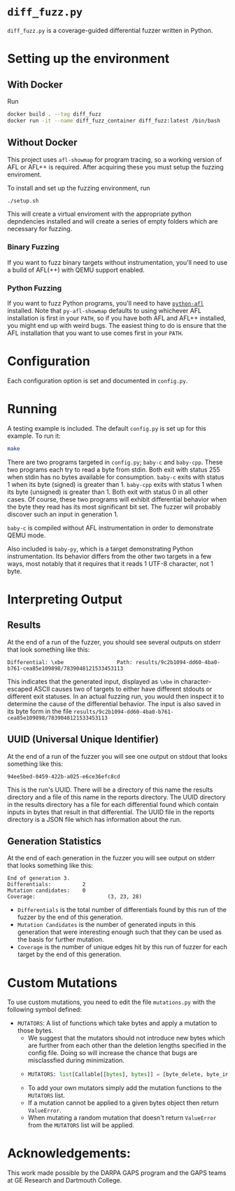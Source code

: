 # `diff_fuzz.py`
`diff_fuzz.py` is a coverage-guided differential fuzzer written in Python.

# Setting up the environment

## With Docker
Run
```sh
docker build . --tag diff_fuzz
docker run -it --name diff_fuzz_container diff_fuzz:latest /bin/bash
```

## Without Docker
This project uses `afl-showmap` for program tracing, so a working version of AFL or AFL++ is required.
After acquiring these you must setup the fuzzing enviroment.

To install and set up the fuzzing environment, run
```bash
./setup.sh
```

This will create a virtual enviroment with the appropriate python depndencies installed and will create a series of empty folders which are necessary for fuzzing.

### Binary Fuzzing
If you want to fuzz binary targets without instrumentation, you'll need to use a build of AFL(++) with QEMU support enabled.

### Python Fuzzing
If you want to fuzz Python programs, you'll need to have [`python-afl`](https://github.com/jwilk/python-afl) installed.
Note that `py-afl-showmap` defaults to using whichever AFL installation is first in your `PATH`, so if you have both AFL and AFL++ installed, you might end up with weird bugs.
The easiest thing to do is ensure that the AFL installation that you want to use comes first in your `PATH`.

# Configuration
Each configuration option is set and documented in `config.py`.

# Running
A testing example is included. The default `config.py` is set up for this example.
To run it:
```bash
make
```

There are two programs targeted in `config.py`; `baby-c` and `baby-cpp`.
These two programs each try to read a byte from stdin.
Both exit with status 255 when stdin has no bytes available for consumption.
`baby-c` exits with status 1 when its byte (signed) is greater than 1.
`baby-cpp` exits with status 1 when its byte (unsigned) is greater than 1.
Both exit with status 0 in all other cases.
Of course, these two programs will exhibit differential behavior when the byte they read has its most significant bit set.
The fuzzer will probably discover such an input in generation 1.

`baby-c` is compiled without AFL instrumentation in order to demonstrate QEMU mode.

Also included is `baby-py`, which is a target demonstrating Python instrumentation.
Its behavior differs from the other two targets in a few ways, most notably that it requires that it reads 1 UTF-8 character, not 1 byte.

# Interpreting Output

## Results

At the end of a run of the fuzzer, you should see several outputs on stderr that look something like this:
```
Differential: \xbe                 Path: results/9c2b1094-dd60-4ba0-b761-cea85e109898/7839048121533453113
```
This indicates that the generated input, displayed as `\xbe` in character-escaped ASCII causes two of targets to either have different stdouts or different exit statuses.
In an actual fuzzing run, you would then inspect it to determine the cause of the differential behavior.
The input is also saved in its byte form in the file `results/9c2b1094-dd60-4ba0-b761-cea85e109898/7839048121533453113`

## UUID (Universal Unique Identifier)

At the end of a run of the fuzzer you will see one output on stdout that looks something like this:
```
94ee5bed-0459-422b-a025-e6ce36efc8cd
```
This is the run's UUID. There will be a directory of this name the results directory and a file of this name in the reports directory. The UUID directory in the results directory has a file for each differential found which contain inputs in bytes that result in that differential. The UUID file in the reports directory is a JSON file which has information about the run.

## Generation Statistics

At the end of each generation in the fuzzer you will see output on stderr that looks something like this:
```
End of generation 3.
Differentials:          2
Mutation candidates:    0
Coverage:                       (3, 23, 28)
```
- `Differentials` is the total number of differentials found by this run of the fuzzer by the end of this generation.
- `Mutation Candidates` is the number of generated inputs in this generation that were interesting enough such that they can be used as the basis for further mutation.
- `Coverage` is the number of unique edges hit by this run of fuzzer for each target by the end of this generation.

# Custom Mutations
To use custom mutations, you need to edit the file `mutations.py` with the following symbol defined:
- `MUTATORS`:   A list of functions which take bytes and apply a mutation to those bytes.
    - We suggest that the mutators should not introduce new bytes which are further from each other than the deletion lengths specified in the config file. Doing so will increase the chance that bugs are misclassfied during minimization.
    - ```python
      MUTATORS: list[Callable[[bytes], bytes]] = [byte_delete, byte_insert, byte_replace, grammar_delete, grammar_insert, grammar_replace]
      ```
    - To add your own mutators simply add the mutation functions to the `MUTATORS` list.
    - If a mutation cannot be applied to a given bytes object then return `ValueError`.
    - When mutating a random mutation that doesn't return `ValueError` from the `MUTATORS` list will be applied.

# Acknowledgements:
This work made possible by the DARPA GAPS program and the GAPS teams at GE Research and Dartmouth College.
